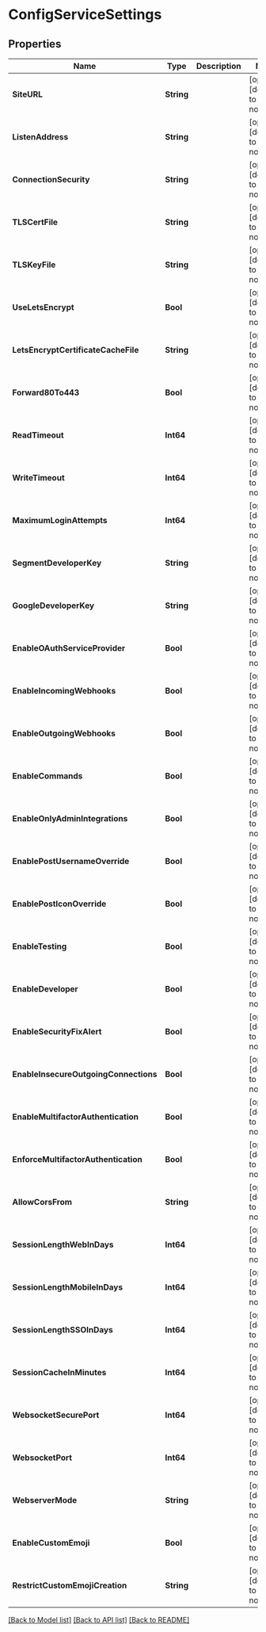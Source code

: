 # ConfigServiceSettings


## Properties
Name | Type | Description | Notes
------------ | ------------- | ------------- | -------------
**SiteURL** | **String** |  | [optional] [default to nothing]
**ListenAddress** | **String** |  | [optional] [default to nothing]
**ConnectionSecurity** | **String** |  | [optional] [default to nothing]
**TLSCertFile** | **String** |  | [optional] [default to nothing]
**TLSKeyFile** | **String** |  | [optional] [default to nothing]
**UseLetsEncrypt** | **Bool** |  | [optional] [default to nothing]
**LetsEncryptCertificateCacheFile** | **String** |  | [optional] [default to nothing]
**Forward80To443** | **Bool** |  | [optional] [default to nothing]
**ReadTimeout** | **Int64** |  | [optional] [default to nothing]
**WriteTimeout** | **Int64** |  | [optional] [default to nothing]
**MaximumLoginAttempts** | **Int64** |  | [optional] [default to nothing]
**SegmentDeveloperKey** | **String** |  | [optional] [default to nothing]
**GoogleDeveloperKey** | **String** |  | [optional] [default to nothing]
**EnableOAuthServiceProvider** | **Bool** |  | [optional] [default to nothing]
**EnableIncomingWebhooks** | **Bool** |  | [optional] [default to nothing]
**EnableOutgoingWebhooks** | **Bool** |  | [optional] [default to nothing]
**EnableCommands** | **Bool** |  | [optional] [default to nothing]
**EnableOnlyAdminIntegrations** | **Bool** |  | [optional] [default to nothing]
**EnablePostUsernameOverride** | **Bool** |  | [optional] [default to nothing]
**EnablePostIconOverride** | **Bool** |  | [optional] [default to nothing]
**EnableTesting** | **Bool** |  | [optional] [default to nothing]
**EnableDeveloper** | **Bool** |  | [optional] [default to nothing]
**EnableSecurityFixAlert** | **Bool** |  | [optional] [default to nothing]
**EnableInsecureOutgoingConnections** | **Bool** |  | [optional] [default to nothing]
**EnableMultifactorAuthentication** | **Bool** |  | [optional] [default to nothing]
**EnforceMultifactorAuthentication** | **Bool** |  | [optional] [default to nothing]
**AllowCorsFrom** | **String** |  | [optional] [default to nothing]
**SessionLengthWebInDays** | **Int64** |  | [optional] [default to nothing]
**SessionLengthMobileInDays** | **Int64** |  | [optional] [default to nothing]
**SessionLengthSSOInDays** | **Int64** |  | [optional] [default to nothing]
**SessionCacheInMinutes** | **Int64** |  | [optional] [default to nothing]
**WebsocketSecurePort** | **Int64** |  | [optional] [default to nothing]
**WebsocketPort** | **Int64** |  | [optional] [default to nothing]
**WebserverMode** | **String** |  | [optional] [default to nothing]
**EnableCustomEmoji** | **Bool** |  | [optional] [default to nothing]
**RestrictCustomEmojiCreation** | **String** |  | [optional] [default to nothing]


[[Back to Model list]](../README.md#models) [[Back to API list]](../README.md#api-endpoints) [[Back to README]](../README.md)


